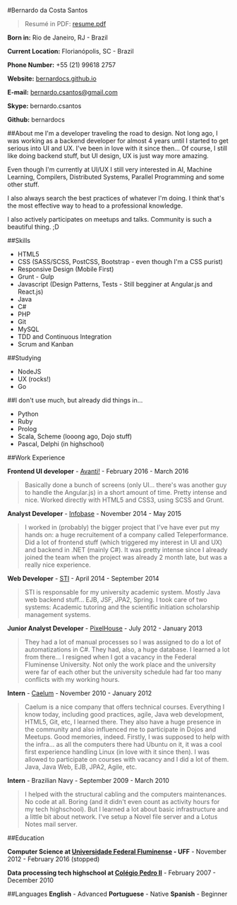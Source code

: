 #Bernardo da Costa Santos
> Resumé in PDF: [resume.pdf](resume.pdf)

**Born in:** Rio de Janeiro, RJ - Brazil

**Current Location:** Florianópolis, SC - Brazil

**Phone Number:** +55 (21) 99618 2757

**Website:** [bernardocs.github.io](http://bernardocs.github.io)

**E-mail:** bernardo.csantos@gmail.com

**Skype:** bernardo.csantos

**Github:** bernardocs

##About me
I'm a developer traveling the road to design.
Not long ago, I was working as a backend developer for almost 4 years until I started to get serious into UI and UX. I've been in love with it since then... Of course, I still like doing backend stuff, but UI design, UX is just way more amazing.

Even though I'm currently at UI/UX I still very interested in AI, Machine Learning, Compilers, Distributed Systems, Parallel Programming and some other stuff.

I also always search the best practices of whatever I'm doing. I think that's the most effective way to head to a professional knowledge.

I also actively participates on meetups and talks. Community is such a beautiful thing. ;D

##Skills

* HTML5
* CSS (SASS/SCSS, PostCSS, Bootstrap - even though I'm a CSS purist)
* Responsive Design (Mobile First)
* Grunt - Gulp
* Javascript (Design Patterns, Tests - Still begginer at Angular.js and React.js)
* Java
* C#
* PHP
* Git
* MySQL
* TDD and Continuous Integration
* Scrum and Kanban

##Studying

* NodeJS
* UX (rocks!)
* Go


##I don't use much, but already did things in...

* Python
* Ruby
* Prolog
* Scala, Scheme (looong ago, Dojo stuff)
* Pascal, Delphi (in highschool)


##Work Experience

**Frontend UI developer** - [Avanti!](http://www.penseavanti.com.br) - February 2016 - March 2016

> Basically done a bunch of screens (only UI... there's was another guy to handle the Angular.js) in a short amount of time. Pretty intense and nice. Worked directly with HTML5 and CSS3, using SCSS and Grunt.

**Analyst Developer** - [Infobase](http://www.infobase.com.br) - November 2014 - May 2015

> I worked in (probably) the bigger project that I've have ever put my hands on: a huge recruitement of a company called Teleperformance. Did a lot of frontend stuff (which triggered my interest in UI and UX) and backend in .NET (mainly C#). It was pretty intense since I already joined the team when the project was already 2 month late, but was a really nice experience.

**Web Developer** - [STI](http://www.sti.uff.br) - April 2014 - September 2014

> STI is responsable for my university academic system. Mostly Java web backend stuff... EJB, JSF, JPA2, Spring. I took care of two systems: Academic tutoring and the scientific initiation scholarship management systems.

**Junior Analyst Developer** - [PixelHouse](http://www.pixelhouse.com.br) - July 2012 - January 2013

> They had a lot of manual processes so I was assigned to do a lot of automatizations in C#. They had, also, a huge database. I learned a lot from there... I resigned when I got a vacancy in the Federal Fluminense University. Not only the work place and the university were far of each other but the university schedule had far too many conflicts with my working hours.

**Intern** - [Caelum](http://www.caelum.com.br) - November 2010 - January 2012

> Caelum is a nice company that offers technical courses. Everything I know today, including good practices, agile, Java web development, HTML5, Git, etc, I learned there. They also have a huge presence in the community and also influenced me to participate in Dojos and Meetups. Good memories, indeed. Firstly, I was supposed to help with the infra... as all the computers there had Ubuntu on it, it was a cool first experience handling Linux (in love with it since then). I was allowed to participate on courses with vacancy and I did a lot of them. Java, Java Web, EJB, JPA2, Agile, etc.

**Intern** - Brazilian Navy - September 2009 - March 2010

> I helped with the structural cabling and the computers maintenances. No code at all. Boring (and it didn't even count as activity hours for my tech highschool). But I learned a lot about basic infrastructure and a little bit about network. I've setup a Novel file server and a Lotus Notes mail server.


##Education

**Computer Science at [Universidade Federal Fluminense](http://www.uff.br) - UFF** - November 2012 - February 2016 (stopped)

**Data processing tech highschool at [Colégio Pedro II](http://cp2.g12.br)** - February 2007 - December 2010

##Languages
**English** - Advanced
**Portuguese** - Native
**Spanish** - Beginner